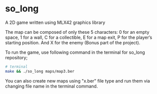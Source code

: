 # so_long
A 2D game written using MLX42 graphics library 

The map can be composed of only these 5 characters:
0 for an empty space, 
1 for a wall, 
C for a collectible, 
E for a map exit, 
P for the player’s starting position. 
And X for the enemy (Bonus part of the project).

To run the game, use following command in the terminal for so_long repository;

```zsh
# terminal
make && ./so_long maps/map3.ber
```
You can also create new maps using "x.ber" file type and run them via changing file name in the terminal command.
